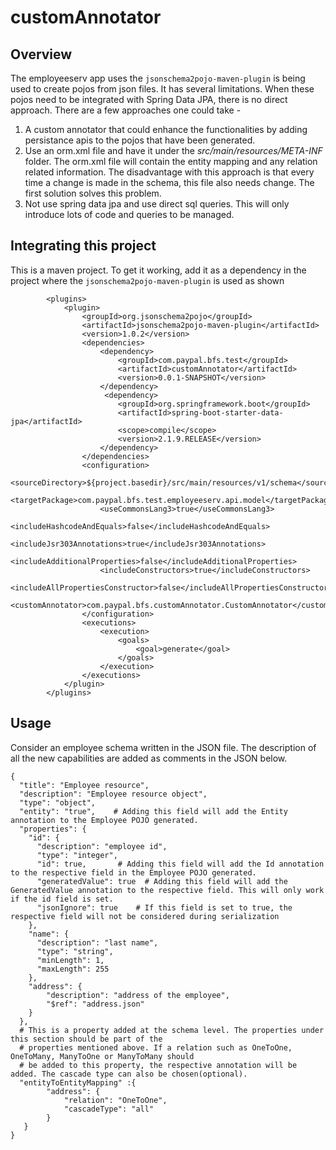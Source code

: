 # customAnnotator

## Overview

The employeeserv app uses the `jsonschema2pojo-maven-plugin` is being used to create pojos from json files. It has several limitations.
When these pojos need to be integrated with Spring Data JPA, there is no direct approach. There are a few approaches one could take - 

1. A custom annotator that could enhance the functionalities by adding persistance apis to the pojos that have been generated.  
2. Use an orm.xml file and have it under the *src/main/resources/META-INF* folder. The orm.xml file will contain the entity mapping
	and any relation related information. The disadvantage with this approach is that every time a change is made in the schema,
	this file also needs change. The first solution solves this problem.
3. Not use spring data jpa and use direct sql queries. This will only introduce lots of code and queries to be managed.

## Integrating this project

This is a maven project. To get it working, add it as a dependency in the project where the `jsonschema2pojo-maven-plugin` is used as shown  

```
		<plugins>
            <plugin>
                <groupId>org.jsonschema2pojo</groupId>
                <artifactId>jsonschema2pojo-maven-plugin</artifactId>
                <version>1.0.2</version>
                <dependencies>
                	<dependency>
                		<groupId>com.paypal.bfs.test</groupId>
                		<artifactId>customAnnotator</artifactId>
                		<version>0.0.1-SNAPSHOT</version>
                	</dependency>
                	 <dependency>
			            <groupId>org.springframework.boot</groupId>
			            <artifactId>spring-boot-starter-data-jpa</artifactId>
			            <scope>compile</scope>
			            <version>2.1.9.RELEASE</version>
			        </dependency>
                </dependencies>
                <configuration>
                    <sourceDirectory>${project.basedir}/src/main/resources/v1/schema</sourceDirectory>
                    <targetPackage>com.paypal.bfs.test.employeeserv.api.model</targetPackage>
                    <useCommonsLang3>true</useCommonsLang3>
                    <includeHashcodeAndEquals>false</includeHashcodeAndEquals>
                    <includeJsr303Annotations>true</includeJsr303Annotations>
                    <includeAdditionalProperties>false</includeAdditionalProperties>
                    <includeConstructors>true</includeConstructors>
                    <includeAllPropertiesConstructor>false</includeAllPropertiesConstructor>
                    <customAnnotator>com.paypal.bfs.customAnnotator.CustomAnnotator</customAnnotator>
                </configuration>
                <executions>
                    <execution>
                        <goals>
                            <goal>generate</goal>
                        </goals>
                    </execution>
                </executions>
            </plugin>
        </plugins>
```

## Usage

Consider an employee schema written in the JSON file. The description of all the new capabilities are added as comments in the JSON below.   

```
{
  "title": "Employee resource",
  "description": "Employee resource object",
  "type": "object",
  "entity": "true",    # Adding this field will add the Entity annotation to the Employee POJO generated.
  "properties": {
    "id": {
      "description": "employee id",
      "type": "integer",
      "id": true,		# Adding this field will add the Id annotation to the respective field in the Employee POJO generated.
      "generatedValue": true  # Adding this field will add the GeneratedValue annotation to the respective field. This will only work if the id field is set.
      "jsonIgnore": true	# If this field is set to true, the respective field will not be considered during serialization
    },
    "name": {
      "description": "last name",
      "type": "string",
      "minLength": 1,
      "maxLength": 255
    },
    "address": {
    	"description": "address of the employee",
    	"$ref": "address.json"
    }
  },
  # This is a property added at the schema level. The properties under this section should be part of the
  # properties mentioned above. If a relation such as OneToOne, OneToMany, ManyToOne or ManyToMany should
  # be added to this property, the respective annotation will be added. The cascade type can also be chosen(optional).
  "entityToEntityMapping" :{
    	"address": {
    		"relation": "OneToOne",
    		"cascadeType": "all"
    	}
   }
}
```


